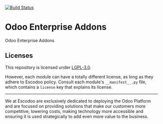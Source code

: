 <!-- [![Runbot Status](https://runbot.odoo-community.org/runbot/badge/flat//14.0.svg)](https://runbot.odoo-community.org/runbot/repo/github-com-oca-ee-addons-) -->
[![Build Status](https://travis-ci.com/Escodoo/ee-addons.svg?branch=14.0)](https://travis-ci.com/Escodoo/ee-addons)
<!-- [![codecov](https://codecov.io/gh/Escodoo/ee-addons/branch/14.0/graph/badge.svg)](https://codecov.io/gh/Escodoo/ee-addons) -->
<!-- [![Translation Status](https://translation.odoo-community.org/widgets/ee-addons-14-0/-/svg-badge.svg)](https://translation.odoo-community.org/engage/ee-addons-14-0/?utm_source=widget) -->

<!-- /!\ do not modify above this line -->

# Odoo Enterprise Addons

Odoo Enterprise Addons

<!-- /!\ do not modify below this line -->

<!-- prettier-ignore-start -->

[//]: # (addons)

[//]: # (end addons)

<!-- prettier-ignore-end -->

## Licenses

This repository is licensed under [LGPL-3.0](LICENSE).

However, each module can have a totally different license, as long as they adhere to Escodoo
policy. Consult each module's `__manifest__.py` file, which contains a `license` key
that explains its license.

----

We at Escodoo are exclusively dedicated to deploying the Odoo Platform and are
focused on providing solutions that make our customers more competitive, lowering
costs, making technology more accessible and ensuring it is used strategically to
add even more value to the business.
